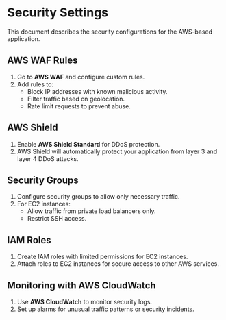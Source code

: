 # Security Settings

This document describes the security configurations for the AWS-based application.

## AWS WAF Rules

1. Go to **AWS WAF** and configure custom rules.
2. Add rules to:
   - Block IP addresses with known malicious activity.
   - Filter traffic based on geolocation.
   - Rate limit requests to prevent abuse.

## AWS Shield

1. Enable **AWS Shield Standard** for DDoS protection.
2. AWS Shield will automatically protect your application from layer 3 and layer 4 DDoS attacks.

## Security Groups

1. Configure security groups to allow only necessary traffic.
2. For EC2 instances:
   - Allow traffic from private load balancers only.
   - Restrict SSH access.

## IAM Roles

1. Create IAM roles with limited permissions for EC2 instances.
2. Attach roles to EC2 instances for secure access to other AWS services.

## Monitoring with AWS CloudWatch

1. Use **AWS CloudWatch** to monitor security logs.
2. Set up alarms for unusual traffic patterns or security incidents.
